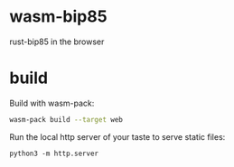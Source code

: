 # wasm-bip85

rust-bip85 in the browser

# build

Build with wasm-pack:

```sh
wasm-pack build --target web
```

Run the local http server of your taste to serve static files:

```
python3 -m http.server
```
